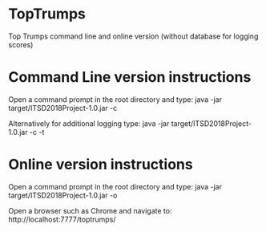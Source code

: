 # TopTrumps
Top Trumps command line and online version (without database for logging scores)

# Command Line version instructions
Open a command prompt in the root directory and type: java -jar target/ITSD2018Project-1.0.jar -c

Alternatively for additional logging type: java -jar target/ITSD2018Project-1.0.jar -c -t

# Online version instructions
Open a command prompt in the root directory and type: java -jar target/ITSD2018Project-1.0.jar -o

Open a browser such as Chrome and navigate to: http://localhost:7777/toptrumps/

